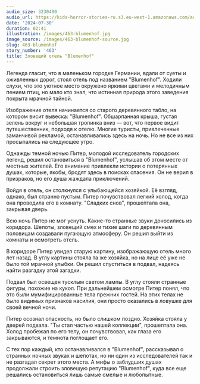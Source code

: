```yaml
---
audio_size: 3230400
audio_url: https://kids-horror-stories-ru.s3.eu-west-1.amazonaws.com/audio/463-blumenhof.mp3
date: '2024-07-30'
duration: 02:41
illustration: /images/463-blumenhof.jpg
image_source: /images/463-blumenhof-source.jpg
slug: 463-blumenhof
story_number: '463'
title: Зловещий отель "Blumenhof"
---
```


Легенда гласит, что в маленьком городке Германии, вдали от суеты и оживленных дорог, стоял отель под названием "Blumenhof". Ходили слухи, что это уютное место окружено яркими цветами и мелодичным пением птиц, но мало кто знал, что истинная природа этого заведения покрыта мрачной тайной.

Изображение отеля начинается со старого деревянного табло, на котором висит вывеска: "Blumenhof". Обшарпанная крыша, густая зелень вокруг и небольшая тропинка вниз — вот, что первое видит путешественник, подходя к отелю. Многие туристы, привлеченные заманчивой рекламой, останавливались здесь на ночь. Но не все из них просыпались на следующее утро.

Однажды темной ночью Питер, молодой исследователь городских легенд, решил остановиться в "Blumenhof", услышав об этом месте от местных жителей. Его внимание привлекли истории о потерянных душах, которые, якобы, бродят здесь в поисках спасения. Он не верил в призраков, но его душа жаждала приключений.

Войдя в отель, он столкнулся с улыбающейся хозяйкой. Её взгляд, однако, был странно пустым. Питер почувствовал легкий холод, когда она проводила его в комнату. "Сладких снов", прошептала она, закрывая дверь.

Всю ночь Питер не мог уснуть. Какие-то странные звуки доносились из коридора. Шепоты, зловещий смех и тихие шаги по деревянным половицам создавали пугающую атмосферу. Он решил выйти из комнаты и осмотреть отель.

В коридоре Питер увидел старую картину, изображающую отель много лет назад. В углу картины стояла та же хозяйка, но на лице её уже не было той мрачной улыбки. Он решил спуститься в подвал, надеясь найти разгадку этой загадки.

Подвал был освещен тусклым светом лампы. В углу стояли странные фигуры, похожие на кукол. При дальнейшем осмотре Питер понял, что это были мумифицированные тела прежних гостей. На этих телах не было видимых признаков насилия, они просто оказались в ловушке для своей вечной ночи.

Питер осознал опасность, но было слишком поздно. Хозяйка стояла у дверей подвала. "Ты стал частью нашей коллекции", прошептала она. Холод пробежал по его телу, он почувствовал, как глаза его закрываются, и темнота поглощает его.

С тех пор каждый, кто останавливался в "Blumenhof", рассказывал о странных ночных звуках и шепотах, но ни один из исследователей так и не разгадал секрет этого места. А мифы о заблудших душах продолжали строить зловещую репутацию "Blumenhof", куда все еще решались остановиться лишь самые смелые и любопытные.